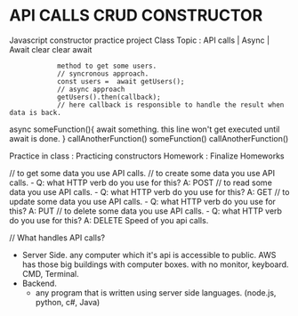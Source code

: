 # API CALLS CRUD CONSTRUCTOR

Javascript constructor practice project
Class Topic : API calls | Async | Await
                clear     clear   await

                method to get some users.
                // syncronous approach.
                const users =  await getUsers();
                // async approach
                getUsers().then(callback);
                // here callback is responsible to handle the result when data is back.
async someFunction(){
    await something.
    this line won't get executed until await is done.
}
callAnotherFunction()
someFunction()
callAnotherFunction()

Practice in class : Practicing constructors
Homework : Finalize Homeworks

// to get some data you use API calls.
// to create some data you use API calls.
    - Q: what HTTP verb do you use for this? A: POST
// to read some data you use API calls.
    - Q: what HTTP verb do you use for this? A: GET
// to update some data you use API calls.
    - Q: what HTTP verb do you use for this? A: PUT
// to delete some data you use API calls.
    - Q: what HTTP verb do you use for this? A: DELETE
Speed of you api calls.

// What handles API calls?
 - Server Side.
    any computer which it's api is accessible to public.
    AWS has those big buildings with computer boxes. with no monitor, keyboard.
    CMD, Terminal.
 - Backend.
    - any program that is written using server side languages. (node.js, python, c#, Java)

